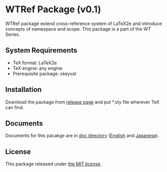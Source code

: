 # WTRef Package (v0.1)

WTRef package extend cross-reference system of LaTeX2e and introduce concepts of namespace and scope. This package is a part of the WT Series.

## System Requirements

* TeX format: LaTeX2e
* TeX engine: any engine
* Prerequisite package: xkeyval

## Installation

Download the package from [release page](https://github.com/WatsonDNA/WTRef/releases) and
put *.sty file wherever TeX can find.

## Documents

Documents for this pacakge are in [doc directory](./doc) ([English](./doc/wtref.pdf) and [Japanese](./doc/wtref-ja.pdf)).

## License

This package released under [the MIT license](./LICENSE).